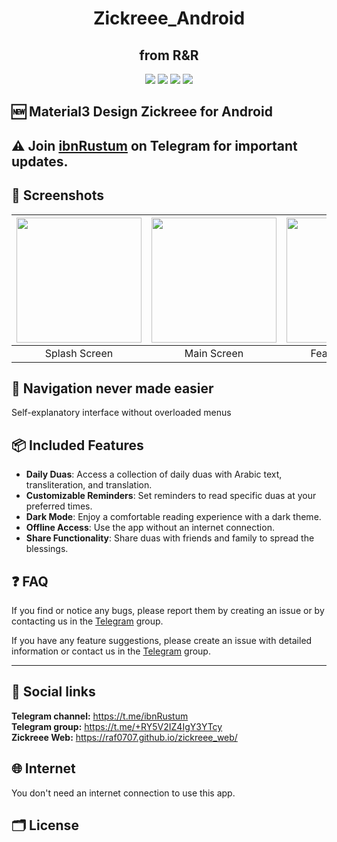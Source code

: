 <h1 align="center">Zickreee_Android</h1>
<h2 align="center">from R&R</h2>

<p align="center">
  <a href="https://github.com/Raf0707/Zickreee_Android" style="text-decoration:none" area-label="Android">
    <img src="https://img.shields.io/badge/Platform-Android-green.svg">
  </a>
  <a href="https://github.com/Raf0707/Zickreee_Android.git" style="text-decoration:none" area-label="Min API: 22">
    <img src="https://img.shields.io/badge/minSdkVersion-22-green.svg">
  </a>
  <a href="https://apps.rustore.ru/app/ru.tabiin.zickreee" style="text-decoration:none" area-label="RuStore">
    <img src="https://img.shields.io/badge/Download-RuStore-green">
  </a>
  <a title="Crowdin" target="_blank" href="https://crowdin.com/project/zickreee"><img src="https://badges.crowdin.net/settings-for-free-fire-app/localized.svg">
  </a>
</p>

## 🆕 Material3 Design Zickreee for Android
## ⚠ Join [ibnRustum](https://t.me/ibnRustum) on Telegram for important updates.
## 📱 Screenshots
| <img src="github-files/splash_screen.jpg" width="200"/> | <img src="github-files/screen_main.jpg" width="200"/> | <img src="github-files/screen_features.jpg" width="200"/> | <img src="github-files/screen_settings.jpg" width="200"/> | <img src="github-files/screen_dark_mode.jpg" width="200"/> | <img src="github-files/screen_tutorial.jpg" width="200"/> |
|:---:|:---:|:---:|:---:|:---:|:---:|
| Splash Screen | Main Screen | Features Screen | Settings Screen | Dark Mode | Tutorial |

## 🧭 Navigation never made easier 
Self-explanatory interface without overloaded menus

## 📦 Included Features
- **Daily Duas**: Access a collection of daily duas with Arabic text, transliteration, and translation.
- **Customizable Reminders**: Set reminders to read specific duas at your preferred times.
- **Dark Mode**: Enjoy a comfortable reading experience with a dark theme.
- **Offline Access**: Use the app without an internet connection.
- **Share Functionality**: Share duas with friends and family to spread the blessings.

## ❓ FAQ
If you find or notice any bugs, please report them by creating an issue or by contacting us in the [Telegram](https://t.me/+RY5V2IZ4IgY3YTcy) group.

If you have any feature suggestions, please create an issue with detailed information or contact us in the [Telegram](https://t.me/+RY5V2IZ4IgY3YTcy) group.

___

## 🔗 Social links
**Telegram channel:** https://t.me/ibnRustum <br>
**Telegram group:** https://t.me/+RY5V2IZ4IgY3YTcy <br>
**Zickreee Web:** https://raf0707.github.io/zickreee_web/

## 🌐 Internet
You don't need an internet connection to use this app.

## 🗂️ License
